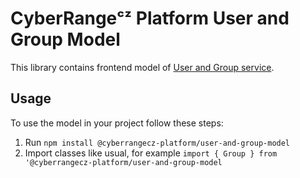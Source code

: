 # CyberRangeᶜᶻ Platform User and Group Model

This library contains frontend model of [User and Group service](https://github.com/cyberrangecz/backend-user-and-group).

## Usage

To use the model in your project follow these steps:

1. Run `npm install @cyberrangecz-platform/user-and-group-model`
2. Import classes like usual, for example `import { Group } from '@cyberrangecz-platform/user-and-group-model`
